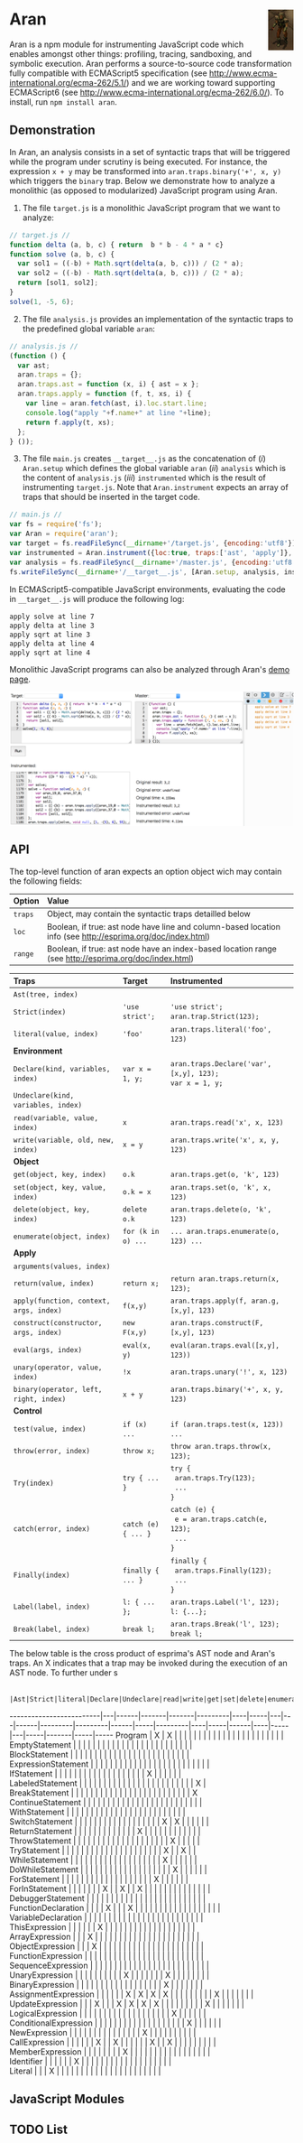 # Aran <img src="aran.png" align="right" alt="aran-logo" title="Aran Linvail"/>

Aran is a npm module for instrumenting JavaScript code which enables amongst other things: profiling, tracing, sandboxing, and symbolic execution. Aran performs a source-to-source code transformation fully compatible with ECMAScript5 specification (see http://www.ecma-international.org/ecma-262/5.1/) and we are working toward supporting ECMAScript6 (see http://www.ecma-international.org/ecma-262/6.0/). To install, run `npm install aran`.

## Demonstration

In Aran, an analysis consists in a set of syntactic traps that will be triggered while the program under scrutiny is being executed.
For instance, the expression `x + y` may be transformed into `aran.traps.binary('+', x, y)` which triggers the `binary` trap.
Below we demonstrate how to analyze a monolithic (as opposed to modularized) JavaScript program using Aran.

1. The file `target.js` is a monolithic JavaScript program that we want to analyze:

  ```javascript
  // target.js //
  function delta (a, b, c) { return  b * b - 4 * a * c}
  function solve (a, b, c) {
    var sol1 = ((-b) + Math.sqrt(delta(a, b, c))) / (2 * a);
    var sol2 = ((-b) - Math.sqrt(delta(a, b, c))) / (2 * a);
    return [sol1, sol2];
  }
  solve(1, -5, 6);
  ```

2. The file `analysis.js` provides an implementation of the syntactic traps to the predefined global variable `aran`:

  ```javascript
  // analysis.js //
  (function () {
    var ast;
    aran.traps = {};
    aran.traps.ast = function (x, i) { ast = x };
    aran.traps.apply = function (f, t, xs, i) {
      var line = aran.fetch(ast, i).loc.start.line;
      console.log("apply "+f.name+" at line "+line);
      return f.apply(t, xs);
    };
  } ());
  ```

3. The file `main.js` creates `__target__.js` as the concatenation of (*i*) `Aran.setup` which defines the global variable `aran` (*ii*) `analysis` which is the content of `analysis.js` (*iii*) `instrumented` which is the result of instrumenting `target.js`. Note that `Aran.instrument` expects an array of traps that should be inserted in the target code.

  ```javascript
  // main.js //
  var fs = require('fs');
  var Aran = require('aran');
  var target = fs.readFileSync(__dirname+'/target.js', {encoding:'utf8'});
  var instrumented = Aran.instrument({loc:true, traps:['ast', 'apply']}, target);
  var analysis = fs.readFileSync(__dirname+'/master.js', {encoding:'utf8'});
  fs.writeFileSync(__dirname+'/__target__.js', [Aran.setup, analysis, instrumented].join('\n'));
  ```

In ECMAScript5-compatible JavaScript environments, evaluating the code in `__target__.js` will produce the following log: 

```
apply solve at line 7
apply delta at line 3
apply sqrt at line 3
apply delta at line 4
apply sqrt at line 4
```

Monolithic JavaScript programs can also be analyzed through Aran's [demo page](http://rawgit.com/lachrist/aran/master/glitterdust/demo.html).

<img src="demo.png" align="center" alt="demo-screenshot" title="Aran's demonstration page"/>

## API

The top-level function of aran expects an option object wich may contain the following fields:

Option  | Value
:-------|:----------------
`traps` | Object, may contain the syntactic traps detailled below
`loc`   | Boolean, if true: ast node have line and column-based location info (see http://esprima.org/doc/index.html)
`range` | Boolean, if true: ast node have an index-based location range (see http://esprima.org/doc/index.html)

Traps                                        | Target              | Instrumented
:--------------------------------------------|:--------------------|:------------------------------------------------------
`Ast(tree, index)`                           |                     |
`Strict(index)`                              | `'use strict';`     | `'use strict';`<br>`aran.trap.Strict(123);`
`literal(value, index)`                      | `'foo'`             | `aran.traps.literal('foo', 123)`
**Environment**                              |                     |
`Declare(kind, variables, index)`            | `var x = 1, y;`     | `aran.traps.Declare('var', [x,y], 123);`<br>`var x = 1, y;`
`Undeclare(kind, variables, index)`          |                     |
`read(variable, value, index)`               | `x`                 | `aran.traps.read('x', x, 123)` |
`write(variable, old, new, index)`           | `x = y`             | `aran.traps.write('x', x, y, 123)`
**Object**                                   |                     |
`get(object, key, index)`                    | `o.k`               | `aran.traps.get(o, 'k', 123)` 
`set(object, key, value, index)`             | `o.k = x`           | `aran.traps.set(o, 'k', x, 123)`
`delete(object, key, index)`                 | `delete o.k`        | `aran.traps.delete(o, 'k', 123)`
`enumerate(object, index)`                   | `for (k in o) ...`  | `... aran.traps.enumerate(o, 123) ...`
**Apply**                                    |                     |
`arguments(values, index)`                   |                     |
`return(value, index)`                       | `return x;`         | `return aran.traps.return(x, 123);`
`apply(function, context, args, index)`      | `f(x,y)`            | `aran.traps.apply(f, aran.g, [x,y], 123)`
`construct(constructor, args, index)`        | `new F(x,y)`        | `aran.traps.construct(F, [x,y], 123)`
`eval(args, index)`                          | `eval(x, y)`        | `eval(aran.traps.eval([x,y], 123))`
`unary(operator, value, index)`              | `!x`                | `aran.traps.unary('!', x, 123)`
`binary(operator, left, right, index)`       | `x + y`             | `aran.traps.binary('+', x, y, 123)`
**Control**                                  |                     |
`test(value, index)`                         | `if (x) ...`        | `if (aran.traps.test(x, 123)) ...`
`throw(error, index)`                        | `throw x;`          | `throw aran.traps.throw(x, 123);`
`Try(index)`                                 | `try { ... }`       | `try { `<br>&nbsp;&nbsp;`aran.traps.Try(123);`<br>&nbsp;&nbsp;`...`<br>`}`
`catch(error, index)`                        | `catch (e) { ... }` | `catch (e) { `<br>&nbsp;&nbsp;`e = aran.traps.catch(e, 123);`<br>&nbsp;&nbsp;`...`<br>`}`
`Finally(index)`                             | `finally { ... }`   | `finally { `<br>&nbsp;&nbsp;`aran.traps.Finally(123);`<br>&nbsp;&nbsp;`...`<br>`}`
`Label(label, index)`                        | `l: { ... };`       | `aran.traps.Label('l', 123);`<br>`l: {...};`
`Break(label, index)`                        | `break l;`          | `aran.traps.Break('l', 123);`<br>`break l;`

The below table is the cross product of esprima's AST node and Aran's traps.
An X indicates that a trap may be invoked during the execution of an AST node.
To further under s



                         |Ast|Strict|literal|Declare|Undeclare|read|write|get|set|delete|enumerate|arguments|return|apply|construct|eval|unary|binary|test|throw|Try|catch|Finally|Label|Break
-------------------------|---|------|-------|-------|---------|----|-----|---|---|------|---------|---------|------|-----|---------|----|-----|------|----|-----|---|-----|-------|-----|-----
Program                  | X | X    |       |       |         |    |     |   |   |      |         |         |      |     |         |    |     |      |    |     |   |     |       |     |     
EmptyStatement           |   |      |       |       |         |    |     |   |   |      |         |         |      |     |         |    |     |      |    |     |   |     |       |     |     
BlockStatement           |   |      |       |       |         |    |     |   |   |      |         |         |      |     |         |    |     |      |    |     |   |     |       |     |     
ExpressionStatement      |   |      |       |       |         |    |     |   |   |      |         |         |      |     |         |    |     |      |    |     |   |     |       |     |     
IfStatement              |   |      |       |       |         |    |     |   |   |      |         |         |      |     |         |    |     |      | X  |     |   |     |       |     |     
LabeledStatement         |   |      |       |       |         |    |     |   |   |      |         |         |      |     |         |    |     |      |    |     |   |     |       | X   |     
BreakStatement           |   |      |       |       |         |    |     |   |   |      |         |         |      |     |         |    |     |      |    |     |   |     |       |     | X   
ContinueStatement        |   |      |       |       |         |    |     |   |   |      |         |         |      |     |         |    |     |      |    |     |   |     |       |     |     
WithStatement            |   |      |       |       |         |    |     |   |   |      |         |         |      |     |         |    |     |      |    |     |   |     |       |     |     
SwitchStatement          |   |      |       |       |         |    |     |   |   |      |         |         |      |     |         |    |     | X    | X  |     |   |     |       |     |     
ReturnStatement          |   |      |       |       |         |    |     |   |   |      |         |         | X    |     |         |    |     |      |    |     |   |     |       |     |     
ThrowStatement           |   |      |       |       |         |    |     |   |   |      |         |         |      |     |         |    |     |      |    | X   |   |     |       |     |     
TryStatement             |   |      |       |       |         |    |     |   |   |      |         |         |      |     |         |    |     |      |    |     | X |     | X     |     |     
WhileStatement           |   |      |       |       |         |    |     |   |   |      |         |         |      |     |         |    |     |      | X  |     |   |     |       |     |     
DoWhileStatement         |   |      |       |       |         |    |     |   |   |      |         |         |      |     |         |    |     |      | X  |     |   |     |       |     |     
ForStatement             |   |      |       |       |         |    |     |   |   |      |         |         |      |     |         |    |     |      | X  |     |   |     |       |     |     
ForInStatement           |   |      |       |       |         |    | X   |   | X |      | X       |         |      |     |         |    |     |      |    |     |   |     |       |     |     
DebuggerStatement        |   |      |       |       |         |    |     |   |   |      |         |         |      |     |         |    |     |      |    |     |   |     |       |     |     
FunctionDeclaration      |   |      |       | X     |         |    | X   |   |   |      |         |         |      |     |         |    |     |      |    |     |   |     |       |     |     
VariableDeclaration      |   |      |       |       |         |    |     |   |   |      |         |         |      |     |         |    |     |      |    |     |   |     |       |     |     
ThisExpression           |   |      |       |       |         | X  |     |   |   |      |         |         |      |     |         |    |     |      |    |     |   |     |       |     |     
ArrayExpression          |   |      | X     |       |         |    |     |   |   |      |         |         |      |     |         |    |     |      |    |     |   |     |       |     |     
ObjectExpression         |   |      | X     |       |         |    |     |   |   |      |         |         |      |     |         |    |     |      |    |     |   |     |       |     |     
FunctionExpression       |   |      |       |       |         |    |     |   |   |      |         |         |      |     |         |    |     |      |    |     |   |     |       |     |     
SequenceExpression       |   |      |       |       |         |    |     |   |   |      |         |         |      |     |         |    |     |      |    |     |   |     |       |     |     
UnaryExpression          |   |      |       |       |         |    |     |   |   | X    |         |         |      |     |         |    | X   |      |    |     |   |     |       |     |     
BinaryExpression         |   |      |       |       |         |    |     |   |   |      |         |         |      |     |         |    |     | X    |    |     |   |     |       |     |     
AssignmentExpression     |   |      |       |       |         | X  | X   | X | X |      |         |         |      |     |         |    |     | X    |    |     |   |     |       |     |     
UpdateExpression         |   |      | X     |       |         | X  | X   | X | X |      |         |         |      |     |         |    |     | X    |    |     |   |     |       |     |     
LogicalExpression        |   |      |       |       |         |    |     |   |   |      |         |         |      |     |         |    |     |      | X  |     |   |     |       |     |     
ConditionalExpression    |   |      |       |       |         |    |     |   |   |      |         |         |      |     |         |    |     |      | X  |     |   |     |       |     |     
NewExpression            |   |      |       |       |         |    |     |   |   |      |         |         |      |     | X       |    |     |      |    |     |   |     |       |     |     
CallExpression           |   |      |       |       |         | X  |     | X |   |      |         |         |      | X   |         | X  |     |      |    |     |   |     |       |     |     
MemberExpression         |   |      |       |       |         |    |     | X |   |      |         |         |      |     |         |    |     |      |    |     |   |     |       |     |     
Identifier               |   |      |       |       |         | X  |     |   |   |      |         |         |      |     |         |    |     |      |    |     |   |     |       |     |     
Literal                  |   |      | X     |       |         |    |     |   |   |      |         |         |      |     |         |    |     |      |    |     |   |     |       |     |     


## JavaScript Modules



## TODO List